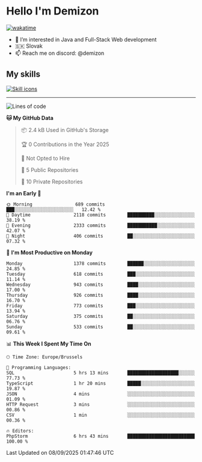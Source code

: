 # Hello I'm Demizon
[![wakatime](https://wakatime.com/badge/user/6ad1949f-d6d7-44f9-9eee-c35e54cc499b.svg)](https://wakatime.com/@6ad1949f-d6d7-44f9-9eee-c35e54cc499b)
- 👀 I’m interested in Java and Full-Stack Web development
- 🇸🇰 Slovak
- 📫 Reach me on discord: @demizon

## My skills
[![Skill icons](https://skillicons.dev/icons?i=java,js,ts,html,css,react,nextjs,tailwind,supabase,py,git,docker,linux,mysql,postgres,mongo&theme=dark)](https://github.com/Demizon3433)

---

<!--START_SECTION:waka-->
![Lines of code](https://img.shields.io/badge/From%20Hello%20World%20I%27ve%20Written-1.9%20million%20lines%20of%20code-blue)

**🐱 My GitHub Data** 

> 📦 2.4 kB Used in GitHub's Storage 
 > 
> 🏆 0 Contributions in the Year 2025
 > 
> 🚫 Not Opted to Hire
 > 
> 📜 5 Public Repositories 
 > 
> 🔑 10 Private Repositories 
 > 
**I'm an Early 🐤** 

```text
🌞 Morning                689 commits         ███░░░░░░░░░░░░░░░░░░░░░░   12.42 % 
🌆 Daytime                2118 commits        ██████████░░░░░░░░░░░░░░░   38.19 % 
🌃 Evening                2333 commits        ███████████░░░░░░░░░░░░░░   42.07 % 
🌙 Night                  406 commits         ██░░░░░░░░░░░░░░░░░░░░░░░   07.32 % 
```
📅 **I'm Most Productive on Monday** 

```text
Monday                   1378 commits        ██████░░░░░░░░░░░░░░░░░░░   24.85 % 
Tuesday                  618 commits         ███░░░░░░░░░░░░░░░░░░░░░░   11.14 % 
Wednesday                943 commits         ████░░░░░░░░░░░░░░░░░░░░░   17.00 % 
Thursday                 926 commits         ████░░░░░░░░░░░░░░░░░░░░░   16.70 % 
Friday                   773 commits         ███░░░░░░░░░░░░░░░░░░░░░░   13.94 % 
Saturday                 375 commits         ██░░░░░░░░░░░░░░░░░░░░░░░   06.76 % 
Sunday                   533 commits         ██░░░░░░░░░░░░░░░░░░░░░░░   09.61 % 
```


📊 **This Week I Spent My Time On** 

```text
🕑︎ Time Zone: Europe/Brussels

💬 Programming Languages: 
SQL                      5 hrs 13 mins       ███████████████████░░░░░░   77.73 % 
TypeScript               1 hr 20 mins        █████░░░░░░░░░░░░░░░░░░░░   19.87 % 
JSON                     4 mins              ░░░░░░░░░░░░░░░░░░░░░░░░░   01.09 % 
HTTP Request             3 mins              ░░░░░░░░░░░░░░░░░░░░░░░░░   00.86 % 
CSV                      1 min               ░░░░░░░░░░░░░░░░░░░░░░░░░   00.36 % 

🔥 Editors: 
PhpStorm                 6 hrs 43 mins       █████████████████████████   100.00 % 
```


 Last Updated on 08/09/2025 01:47:46 UTC
<!--END_SECTION:waka-->
